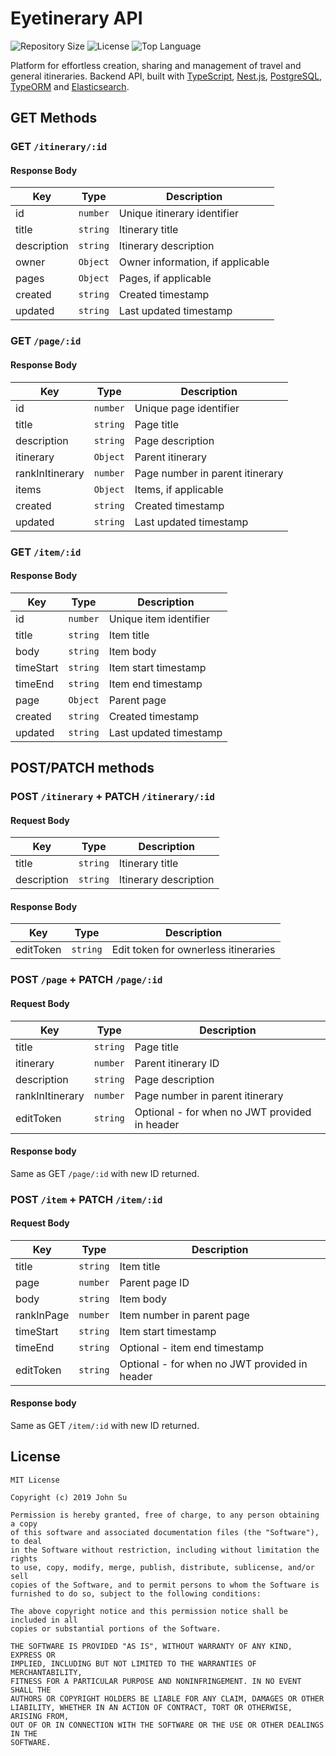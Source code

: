 # Eyetinerary API
![Repository Size](https://img.shields.io/github/repo-size/Tyncture/Eyetinerary-API.svg?t&style=flat-square)
![License](https://img.shields.io/github/license/Tyncture/Eyetinerary-API.svg?&style=flat-square)
![Top Language](https://img.shields.io/github/languages/top/Tyncture/Eyetinerary-API.svg?&style=flat-square)

Platform for effortless creation, sharing and management of travel and general itineraries. 
Backend API, built with [TypeScript](https://www.typescriptlang.org/), [Nest.js](https://nestjs.com/), 
[PostgreSQL](https://www.postgresql.org/), [TypeORM](https://typeorm.io) and [Elasticsearch](https://www.elastic.co/products/elasticsearch).

## GET Methods
### GET `/itinerary/:id`
#### Response Body
| Key         | Type     | Description                      |
|-------------|----------|----------------------------------|
| id          | `number` | Unique itinerary identifier      |
| title        | `string` | Itinerary title                   |
| description | `string` | Itinerary description            |
| owner       | `Object` | Owner information, if applicable |
| pages       | `Object` | Pages, if applicable             |
| created     | `string` | Created timestamp                |
| updated     | `string` | Last updated timestamp           |

### GET `/page/:id`
#### Response Body
| Key             | Type     | Description                     |
|-----------------|----------|---------------------------------|
| id              | `number` | Unique page identifier          |
| title            | `string` | Page title                       |
| description     | `string` | Page description                |
| itinerary       | `Object` | Parent itinerary                |
| rankInItinerary | `number` | Page number in parent itinerary |
| items           | `Object` | Items, if applicable            |
| created         | `string` | Created timestamp               |
| updated         | `string` | Last updated timestamp          |

### GET `/item/:id`
#### Response Body
| Key       | Type     | Description            |
|-----------|----------|------------------------|
| id        | `number` | Unique item identifier |
| title     | `string` | Item title             |
| body      | `string` | Item body              |
| timeStart | `string` | Item start timestamp   |
| timeEnd   | `string` | Item end timestamp     |
| page      | `Object` | Parent page            |
| created   | `string` | Created timestamp      |
| updated   | `string` | Last updated timestamp |

## POST/PATCH methods
### POST `/itinerary` + PATCH `/itinerary/:id`
#### Request Body
| Key         | Type     | Description           |
|-------------|----------|-----------------------|
| title       | `string` | Itinerary title       |
| description | `string` | Itinerary description |

#### Response Body
| Key       | Type     | Description                          |
|-----------|----------|--------------------------------------|
| editToken | `string` | Edit token for ownerless itineraries |

### POST `/page` + PATCH `/page/:id`
#### Request Body
| Key             | Type     | Description                                   |
|-----------------|----------|-----------------------------------------------|
| title           | `string` | Page title                                    |
| itinerary       | `number` | Parent itinerary ID                           |
| description     | `string` | Page description                              |
| rankInItinerary | `number` | Page number in parent itinerary               |
| editToken       | `string` | Optional - for when no JWT provided in header |
#### Response body
Same as GET `/page/:id` with new ID returned.

### POST `/item` + PATCH `/item/:id`
#### Request Body
| Key        | Type     | Description                                   |
|------------|----------|-----------------------------------------------|
| title      | `string` | Item title                                    |
| page       | `number` | Parent page ID                                |
| body       | `string` | Item body                                     |
| rankInPage | `number` | Item number in parent page                    |
| timeStart  | `string` | Item start timestamp                          |
| timeEnd    | `string` | Optional - item end timestamp                 |
| editToken  | `string` | Optional - for when no JWT provided in header |
#### Response body
Same as GET `/item/:id` with new ID returned.

## License
```
MIT License

Copyright (c) 2019 John Su

Permission is hereby granted, free of charge, to any person obtaining a copy
of this software and associated documentation files (the "Software"), to deal
in the Software without restriction, including without limitation the rights
to use, copy, modify, merge, publish, distribute, sublicense, and/or sell
copies of the Software, and to permit persons to whom the Software is
furnished to do so, subject to the following conditions:

The above copyright notice and this permission notice shall be included in all
copies or substantial portions of the Software.

THE SOFTWARE IS PROVIDED "AS IS", WITHOUT WARRANTY OF ANY KIND, EXPRESS OR
IMPLIED, INCLUDING BUT NOT LIMITED TO THE WARRANTIES OF MERCHANTABILITY,
FITNESS FOR A PARTICULAR PURPOSE AND NONINFRINGEMENT. IN NO EVENT SHALL THE
AUTHORS OR COPYRIGHT HOLDERS BE LIABLE FOR ANY CLAIM, DAMAGES OR OTHER
LIABILITY, WHETHER IN AN ACTION OF CONTRACT, TORT OR OTHERWISE, ARISING FROM,
OUT OF OR IN CONNECTION WITH THE SOFTWARE OR THE USE OR OTHER DEALINGS IN THE
SOFTWARE.
```
